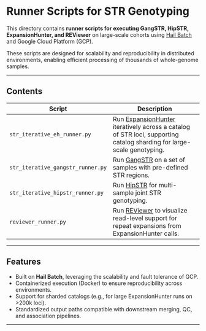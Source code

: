 # Runner Scripts for STR Genotyping

This directory contains **runner scripts for executing GangSTR, HipSTR, ExpansionHunter, and REViewer** on large-scale cohorts using [Hail Batch](https://hail.is/docs/batch/) and Google Cloud Platform (GCP).

These scripts are designed for scalability and reproducibility in distributed environments, enabling efficient processing of thousands of whole-genome samples.

---

## Contents

| Script                                   | Description                                                       |
|------------------------------------------|-------------------------------------------------------------------|
| `str_iterative_eh_runner.py`             | Run [ExpansionHunter](https://github.com/Illumina/ExpansionHunter) iteratively across a catalog of STR loci, supporting catalog sharding for large-scale genotyping. |
| `str_iterative_gangstr_runner.py`                  | Run [GangSTR](https://github.com/gymrek-lab/GangSTR) on a set of samples with pre-defined STR regions. |
| `str_iterative_hipstr_runner.py`                   | Run [HipSTR](https://github.com/tfwillems/HipSTR) for multi-sample joint STR genotyping. |
| `reviewer_runner.py`                 | Run [REViewer](https://github.com/Illumina/REViewer) to visualize read-level support for repeat expansions from ExpansionHunter calls. |

---

## Features

- Built on **Hail Batch**, leveraging the scalability and fault tolerance of GCP.
- Containerized execution (Docker) to ensure reproducibility across environments.
- Support for sharded catalogs (e.g., for large ExpansionHunter runs on >200k loci).
- Standardized output paths compatible with downstream merging, QC, and association pipelines.

---
